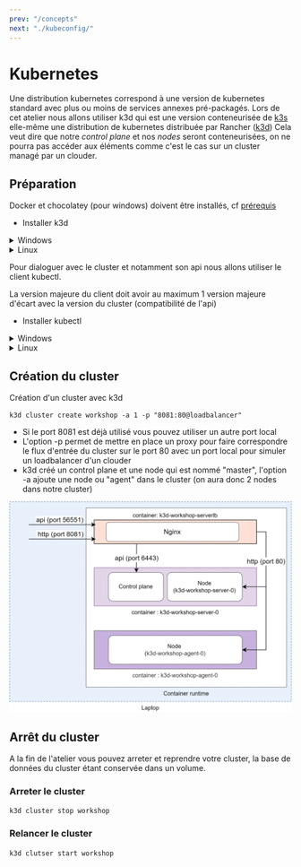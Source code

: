 ```yaml
---
prev: "/concepts"
next: "./kubeconfig/"
---
```


# Kubernetes

Une distribution kubernetes correspond à une version de kubernetes standard avec plus ou moins de services annexes pré-packagés.
Lors de cet atelier nous allons utiliser k3d qui est une version conteneurisée de [k3s](https://k3s.io/) elle-même une distribution de kubernetes distribuée par Rancher ([k3d](https://github.com/rancher/k3d))
Cela veut dire que notre _control plane_ et nos _nodes_ seront conteneurisées, on ne pourra pas accéder aux éléments comme c'est le cas sur un cluster managé par un clouder.

## Préparation

Docker et chocolatey (pour windows) doivent être installés, cf [prérequis](../prerequis.md)

- Installer k3d

<details>
<summary>Windows</summary>

```shell
# Depuis powershell avec une session admin
choco install k3d
# vérifier l'installation
k3d version
# k3s porte la version de kubernetes
```

</details>

<details>
<summary>Linux</summary>

```shell
wget -q -O - https://raw.githubusercontent.com/k3d-io/k3d/main/install.sh | bash
```

vérifier l'installation (k3s porte la version de kubernetes)

```shell
k3d version
```

</details>

Pour dialoguer avec le cluster et notamment son api nous allons utiliser le client kubectl.

La version majeure du client doit avoir au maximum 1 version majeure d'écart avec la version du cluster (compatibilité de l'api)

- Installer kubectl

<details>
<summary>Windows</summary>

Depuis powershell avec une session admin

```shell
choco install kubernetes-cli
```

vérifier l'installation

```shell
kubectl version --client
```

vérifier que le repertoire .kube existe

```shell
mkdir $HOME/.kube
```

</details>

<details>
<summary>Linux</summary>

Consulter la page officielle du client pour télécharger la bonne version de [kubectl](https://kubernetes.io/fr/docs/tasks/tools/install-kubectl/)

```shell
# vérifier l'installation
kubectl version --client
```

</details>

## Création du cluster

Création d'un cluster avec k3d

```shell
k3d cluster create workshop -a 1 -p "8081:80@loadbalancer"
```

- Si le port 8081 est déjà utilisé vous pouvez utiliser un autre port local
- L'option -p permet de mettre en place un proxy pour faire correspondre le flux d'entrée du cluster sur le port 80 avec un port local pour simuler un loadbalancer d'un clouder
- k3d créé un control plane et une node qui est nommé "master", l'option -a ajoute une node ou "agent" dans le cluster (on aura donc 2 nodes dans notre cluster)

![k3d](./../../assets/k3d.png)

## Arrêt du cluster

A la fin de l'atelier vous pouvez arreter et reprendre votre cluster, la base de données du cluster étant conservée dans un volume.

### Arreter le cluster

```shell
k3d cluster stop workshop
```

### Relancer le cluster

```shell
k3d clutser start workshop
```
